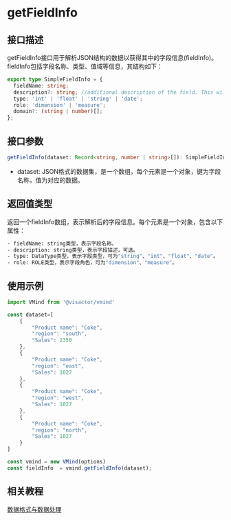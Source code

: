 # getFieldInfo

## 接口描述

getFieldInfo接口用于解析JSON结构的数据以获得其中的字段信息(fieldInfo)。fieldInfo包括字段名称、类型、值域等信息，其结构如下：
```typescript
export type SimpleFieldInfo = {
  fieldName: string;
  description?: string; //additional description of the field. This will help the model have a more comprehensive understanding of this field, improving the quality of chart generation.
  type: 'int' | 'float' | 'string' | 'date';
  role: 'dimension' | 'measure';
  domain?: (string | number)[];
};
```

## 接口参数

```typescript
getFieldInfo(dataset: Record<string, number | string>[]): SimpleFieldInfo[]
```

- dataset: JSON格式的数据集，是一个数组，每个元素是一个对象，键为字段名称，值为对应的数据。

## 返回值类型

返回一个fieldInfo数组，表示解析后的字段信息。每个元素是一个对象，包含以下属性：
```bash
- fieldName: string类型，表示字段名称。
- description: string类型，表示字段描述，可选。
- type: DataType类型，表示字段类型，可为"string"、"int"、"float"、"date"。
- role: ROLE类型，表示字段角色，可为"dimension"、"measure"。
```

## 使用示例

```typescript
import VMind from '@visactor/vmind'

const dataset=[
    {
        "Product name": "Coke",
        "region": "south",
        "Sales": 2350
    },
    {
        "Product name": "Coke",
        "region": "east",
        "Sales": 1027
    },
    {
        "Product name": "Coke",
        "region": "west",
        "Sales": 1027
    },
    {
        "Product name": "Coke",
        "region": "north",
        "Sales": 1027
    }
]

const vmind = new VMind(options)
const fieldInfo  = vmind.getFieldInfo(dataset);
```

## 相关教程
[数据格式与数据处理](../guide/Basic_Tutorial/Chart_Generation)
